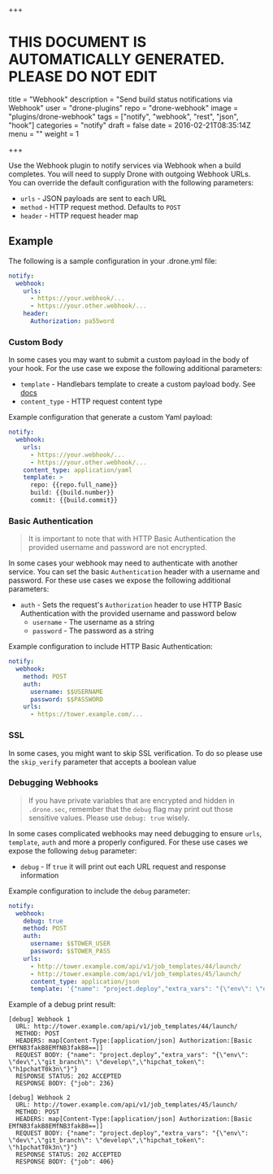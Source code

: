 +++

# THIS DOCUMENT IS AUTOMATICALLY GENERATED. PLEASE DO NOT EDIT

title = "Webhook"
description = "Send build status notifications via Webhook"
user = "drone-plugins"
repo = "drone-webhook"
image = "plugins/drone-webhook"
tags = ["notify", "webhook", "rest", "json", "hook"]
categories = "notify"
draft = false
date = 2016-02-21T08:35:14Z
menu = ""
weight = 1

+++

Use the Webhook plugin to notify services via Webhook when a build completes.
You will need to supply Drone with outgoing Webhook URLs. You can override the
default configuration with the following parameters:

* `urls` - JSON payloads are sent to each URL
* `method` - HTTP request method. Defaults to `POST`
* `header` - HTTP request header map

## Example

The following is a sample configuration in your .drone.yml file:

```yaml
notify:
  webhook:
    urls:
      - https://your.webhook/...
      - https://your.other.webhook/...
    header:
      Authorization: pa55word
```

### Custom Body

In some cases you may want to submit a custom payload in the body of your hook.
For the use case we expose the following additional parameters:

* `template` - Handlebars template to create a custom payload body. See [docs](http://handlebarsjs.com/)
* `content_type` - HTTP request content type

Example configuration that generate a custom Yaml payload:

```yaml
notify:
  webhook:
    urls:
      - https://your.webhook/...
      - https://your.other.webhook/...
    content_type: application/yaml
    template: >
      repo: {{repo.full_name}}
      build: {{build.number}}
      commit: {{build.commit}}
```

### Basic Authentication

> It is important to note that with HTTP Basic Authentication the provided
> username and password are not encrypted.

In some cases your webhook may need to authenticate with another service. You
can set the basic `Authentication` header with a username and password. For
these use cases we expose the following additional parameters:

* `auth` - Sets the request's `Authorization` header to use HTTP Basic Authentication with the provided username and password below
  * `username` - The username as a string
  * `password` - The password as a string

Example configuration to include HTTP Basic Authentication:

```yaml
notify:
  webhook:
    method: POST
    auth:
      username: $$USERNAME
      password: $$PASSWORD
    urls:
      - https://tower.example.com/...
```
### SSL

In some cases, you might want to skip SSL verification. To do so please use the `skip_verify` parameter that accepts a boolean value

### Debugging Webhooks

> If you have private variables that are encrypted and hidden in `.drone.sec`,
> remember that the `debug` flag may print out those sensitive values. Please
> use `debug: true` wisely.

In some cases complicated webhooks may need debugging to ensure `urls`,
`template`, `auth` and more a properly configured. For these use cases we expose
the following `debug` parameter:

* `debug` - If `true` it will print out each URL request and response information

Example configuration to include the `debug` parameter:

```yaml
notify:
  webhook:
    debug: true
    method: POST
    auth:
      username: $$TOWER_USER
      password: $$TOWER_PASS
    urls:
      - http://tower.example.com/api/v1/job_templates/44/launch/
      - http://tower.example.com/api/v1/job_templates/45/launch/
      content_type: application/json
      template: '{"name": "project.deploy","extra_vars": "{\"env\": \"dev\",\"git_branch\": \"{{ build.branch }}\",\"hipchat_token\": \"$$HIPCHAT_TOKEN\"}"}'
```

Example of a debug print result:

```
[debug] Webhook 1
  URL: http://tower.example.com/api/v1/job_templates/44/launch/
  METHOD: POST
  HEADERS: map[Content-Type:[application/json] Authorization:[Basic EMfNB3fakB8EMfNB3fakB8==]]
  REQUEST BODY: {"name": "project.deploy","extra_vars": "{\"env\": \"dev\",\"git_branch\": \"develop\",\"hipchat_token\": \"h1pchatT0k3n\"}"}
  RESPONSE STATUS: 202 ACCEPTED
  RESPONSE BODY: {"job": 236}

[debug] Webhook 2
  URL: http://tower.example.com/api/v1/job_templates/45/launch/
  METHOD: POST
  HEADERS: map[Content-Type:[application/json] Authorization:[Basic EMfNB3fakB8EMfNB3fakB8==]]
  REQUEST BODY: {"name": "project.deploy","extra_vars": "{\"env\": \"dev\",\"git_branch\": \"develop\",\"hipchat_token\": \"h1pchatT0k3n\"}"}
  RESPONSE STATUS: 202 ACCEPTED
  RESPONSE BODY: {"job": 406}
```

